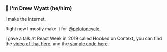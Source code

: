 ### 👋 I'm Drew Wyatt (he/him)

I make the internet. 

Right now I mostly make it for [@pelotoncycle](https://github.com/pelotoncycle).

I gave a talk at React Week in 2019 called Hooked on Context, you can find the [video of that here](https://www.youtube.com/watch?v=8PwAfK_IutI&t=2s), and the [sample code here](https://github.com/drewwyatt/hooked-on-context).
